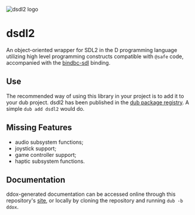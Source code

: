 ![dsdl2 logo](https://code.dlang.org/packages/dsdl2/logo)

# dsdl2

 An object-oriented wrapper for SDL2 in the D programming language utilizing high level programming constructs compatible with `@safe` code, accompanied with the [bindbc-sdl](https://code.dlang.org/packages/bindbc-sdl) binding.

## Use

 The recommended way of using this library in your project is to add it to your dub project. dsdl2 has been published in the [dub package registry](https://code.dlang.org/packages/dsdl2). A simple `dub add dsdl2` would do.

## Missing Features

- audio subsystem functions;
- joystick support;
- game controller support;
- haptic subsystem functions.

## Documentation

 ddox-generated documentation can be accessed online through this repository's [site](http://dsdl2.avaxar.dev), or locally by cloning the repository and running `dub -b ddox`.
